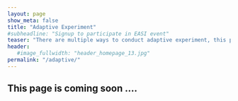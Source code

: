 ```yaml
---
layout: page
show_meta: false
title: "Adaptive Experiment"
#subheadline: "Signup to participate in EASI event"
teaser: "There are multiple ways to conduct adaptive experiment, this page provides excellent teaching guide on adaptive experiments"
header:
   #image_fullwidth: "header_homepage_13.jpg"
permalink: "/adaptive/"
---
```


## This page is coming soon ....

